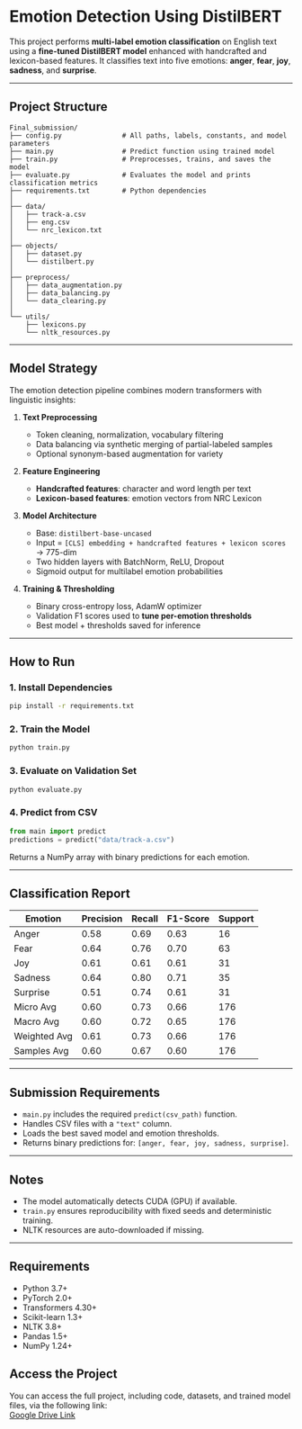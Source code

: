 # Emotion Detection Using DistilBERT

This project performs **multi-label emotion classification** on English text using a **fine-tuned DistilBERT model** enhanced with handcrafted and lexicon-based features. It classifies text into five emotions: **anger**, **fear**, **joy**, **sadness**, and **surprise**.

---

## Project Structure

```
Final_submission/
├── config.py               # All paths, labels, constants, and model parameters
├── main.py                 # Predict function using trained model
├── train.py                # Preprocesses, trains, and saves the model
├── evaluate.py             # Evaluates the model and prints classification metrics
├── requirements.txt        # Python dependencies
│
├── data/
│   ├── track-a.csv
│   ├── eng.csv
│   └── nrc_lexicon.txt
│
├── objects/
│   ├── dataset.py
│   └── distilbert.py
│
├── preprocess/
│   ├── data_augmentation.py
│   ├── data_balancing.py
│   └── data_clearing.py
│
└── utils/
    ├── lexicons.py
    └── nltk_resources.py
```

---

## Model Strategy

The emotion detection pipeline combines modern transformers with linguistic insights:

1. **Text Preprocessing**
   - Token cleaning, normalization, vocabulary filtering
   - Data balancing via synthetic merging of partial-labeled samples
   - Optional synonym-based augmentation for variety

2. **Feature Engineering**
   - **Handcrafted features**: character and word length per text
   - **Lexicon-based features**: emotion vectors from NRC Lexicon

3. **Model Architecture**
   - Base: `distilbert-base-uncased`
   - Input = `[CLS] embedding + handcrafted features + lexicon scores` → 775-dim
   - Two hidden layers with BatchNorm, ReLU, Dropout
   - Sigmoid output for multilabel emotion probabilities

4. **Training & Thresholding**
   - Binary cross-entropy loss, AdamW optimizer
   - Validation F1 scores used to **tune per-emotion thresholds**
   - Best model + thresholds saved for inference

---

## How to Run

### 1. Install Dependencies
```bash
pip install -r requirements.txt
```

### 2. Train the Model
```bash
python train.py
```

### 3. Evaluate on Validation Set
```bash
python evaluate.py
```

### 4. Predict from CSV
```python
from main import predict
predictions = predict("data/track-a.csv")
```
Returns a NumPy array with binary predictions for each emotion.

---

## Classification Report

| Emotion   | Precision | Recall | F1-Score | Support |
|-----------|-----------|--------|----------|---------|
| Anger     | 0.58      | 0.69   | 0.63     | 16      |
| Fear      | 0.64      | 0.76   | 0.70     | 63      |
| Joy       | 0.61      | 0.61   | 0.61     | 31      |
| Sadness   | 0.64      | 0.80   | 0.71     | 35      |
| Surprise  | 0.51      | 0.74   | 0.61     | 31      |
| Micro Avg | 0.60 | 0.73   | 0.66     | 176     |
| Macro Avg | 0.60 | 0.72   | 0.65     | 176     |
| Weighted Avg | 0.61 | 0.73 | 0.66     | 176     |
| Samples Avg | 0.60 | 0.67 | 0.60     | 176     |

---

## Submission Requirements

- `main.py` includes the required `predict(csv_path)` function.
- Handles CSV files with a `"text"` column.
- Loads the best saved model and emotion thresholds.
- Returns binary predictions for: `[anger, fear, joy, sadness, surprise]`.

---

## Notes

- The model automatically detects CUDA (GPU) if available.
- `train.py` ensures reproducibility with fixed seeds and deterministic training.
- NLTK resources are auto-downloaded if missing.

---

## Requirements

- Python 3.7+
- PyTorch 2.0+
- Transformers 4.30+
- Scikit-learn 1.3+
- NLTK 3.8+
- Pandas 1.5+
- NumPy 1.24+

## Access the Project

You can access the full project, including code, datasets, and trained model files, via the following link:  
[Google Drive Link](https://your-link-here)
